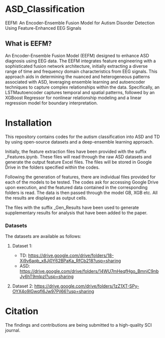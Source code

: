 # ASD_Classification

EEFM: An Encoder-Ensemble Fusion Model for Autism Disorder Detection Using Feature-Enhanced EEG Signals

## What is EEFM?

An Encoder-Ensemble Fusion Model (EEFM) designed to enhance ASD diagnosis using EEG data. The EEFM integrates feature engineering with a sophisticated fusion network architecture, initially extracting a diverse range of time and frequency domain characteristics from EEG signals. This approach aids in determining the nuanced and heterogeneous patterns associated with ASD, leveraging ensemble learning and autoencoder techniques to capture complex relationships within the data. Specifically, an LSTMautoencoder captures temporal and spatial patterns, followed by an XGBoost Regressor for nonlinear relationship modeling and a linear regression model for boundary interpretation.

# Installation 

This repository contains codes for the autism classification into ASD and TD by using open-source datasets and a deep-ensemble learning approach.

Initially, the feature extraction files have been provided with the suffix _Features.ipynb. These files will read through the raw ASD datasets and generate the output feature Excel files. The files will be stored in Google Drive in the folders specified within the codes.

Following the generation of features, there are individual files provided for each of the models to be tested. The codes ask for accessing Google Drive upon execution, and the featured data contained in the corresponding folders is read. The data is then passed through the model GB, XGB etc. All the results are displayed as output cells.

The files with the suffix _Gen_Results have been used to generate supplementary results for analysis that have been added to the paper.

### Datasets

The datasets are available as follows:

1. Dataset 1: 

   - TD: https://drive.google.com/drive/folders/18-Xj9v6aqb_x8Jj0Y62BPaKa_RfCb218?usp=sharing
   - ASD: https://drive.google.com/drive/folders/14WU7mHeqfHgo_BmnjC9nbJy6hT9mlpzl?usp=sharing

2. Dataset 2: https://drive.google.com/drive/folders/1zZ1XT-SPy-OYX4o9IGwqfl6Jw97Pjl66?usp=sharing

# Citation

The findings and contributions are being submitted to a high-quality SCI journal. 



